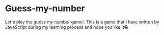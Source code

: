 # Guess-my-number
Let's play the guess my number game!. This is a game that I have written by JavaScript during my learning process and hope you like it😀
